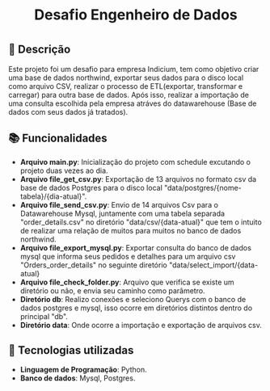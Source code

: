 <h1 align="center"> Desafio Engenheiro de Dados <h1/>
  
  ## :memo: Descrição
  Este projeto foi um desafio para empresa Indicium,  tem como objetivo criar uma base de dados northwind, exportar seus dados para o disco local como arquivo CSV, realizar o processo de ETL(exportar, transformar e carregar) para outra base de dados. Após isso, realizar a importação de uma consulta escolhida pela empresa atráves do datawarehouse (Base de dados com seus dados já tratados).
  
  
  
## :books: Funcionalidades
* <b>Arquivo main.py</b>: Inicialização do projeto com schedule excutando o projeto duas vezes ao dia.
* <b>Arquivo file_get_csv.py</b>: Exportação de 13 arquivos no formato csv da base de dados Postgres para o disco local "data/postgres/{nome-tabela}/{dia-atual}".
* <b>Arquivo file_send_csv.py</b>: Envio de 14 arquivos Csv para o Datawarehouse Mysql, juntamente com uma tabela separada "order_details.csv" no diretório "data/csv/{data-atual}" que tem o intuito de realizar uma relação de muitos para muitos no banco de dados northwind.
* <b>Arquivo file_export_mysql.py</b>: Exportar consulta do banco de dados mysql que informa seus pedidos e detalhes para um arquivo csv "Orders_order_details" no seguinte diretório "data/select_import/{data-atual}
* <b>Arquivo file_check_folder.py</b>: Arquivo que verifica se existe um diretório ou não, e envia seu caminho como parâmetro.
* <b>Diretório db</b>: Realizo conexões e seleciono Querys com o banco de dados postgres e mysql, isso ocorre em diretórios distintos dentro do principal "db".
* <b>Diretório data</b>: Onde ocorre a importação e exportação de arquivos csv. 
  
## :wrench: Tecnologias utilizadas
* <b>Linguagem de Programação</b>: Python.
* <b>Banco de dados</b>: Mysql, Postgres. 


  


